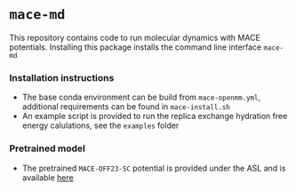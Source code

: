 # `mace-md`

This repository contains code to run molecular dynamics with MACE potentials. Installing this package installs the command line interface `mace-md`


### Installation instructions

- The base conda environment can be build from `mace-openmm.yml`, additional requirements can be found in `mace-install.sh`
- An example script is provided to run the replica exchange hydration free energy calulations, see the `examples` folder


### Pretrained model

- The pretrained `MACE-OFF23-SC` potential is provided under the ASL and is available [here](https://github.com/jharrymoore/MACE-OFF23-SC) 

